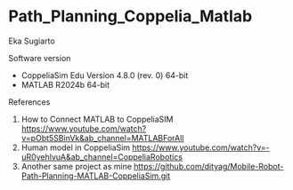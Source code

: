 # Path_Planning_Coppelia_Matlab

Eka Sugiarto

Software version
- CoppeliaSim Edu Version 4.8.0 (rev. 0) 64-bit
- MATLAB R2024b 64-bit

References
1. How to Connect MATLAB to CoppeliaSIM https://www.youtube.com/watch?v=pObt5SBinVk&ab_channel=MATLABForAll
2. Human model in CoppeliaSim https://www.youtube.com/watch?v=-uR0yehlvuA&ab_channel=CoppeliaRobotics
3. Another same project as mine https://github.com/dityag/Mobile-Robot-Path-Planning-MATLAB-CoppeliaSim.git
